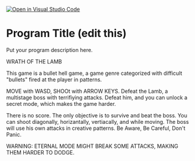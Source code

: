 [![Open in Visual Studio Code](https://classroom.github.com/assets/open-in-vscode-c66648af7eb3fe8bc4f294546bfd86ef473780cde1dea487d3c4ff354943c9ae.svg)](https://classroom.github.com/online_ide?assignment_repo_id=7920979&assignment_repo_type=AssignmentRepo)
# Program Title (edit this)

Put your program description here.

WRATH OF THE LAMB

This game is a bullet hell game, a game genre categorized with difficult "bullets" fired at the player in patterns.

MOVE with WASD, SHOOt with ARROW KEYS. Defeat the Lamb, a multistage boss with terrifiying attacks. Defeat him, and you can unlock a secret mode, which makes the game harder.

There is no score. The only objective is to survive and beat the boss. You can shoot diagonally, horizantally, vertiacally, and while moving. The boss will use his own attacks in creative patterns. Be Aware, Be Careful, Don't Panic.

WARNING: ETERNAL MODE MIGHT BREAK SOME ATTACKS, MAKING THEM HARDER TO DODGE.